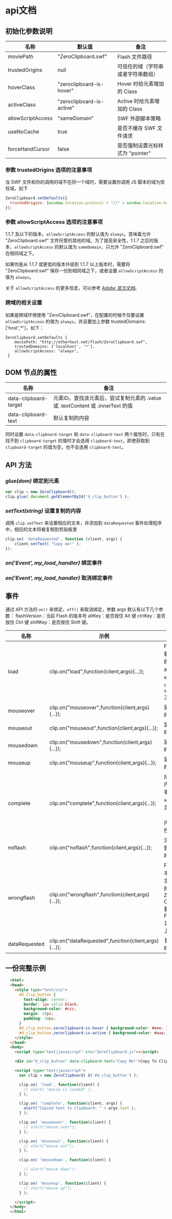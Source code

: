 # api文档## 初始化参数说明|名称|默认值|备注||----|----|----||moviePath|"ZeroClipboard.swf"|Flash 文件路径||trustedOrigins|null|可信任的域（字符串或者字符串数组）||hoverClass|"zeroclipboard-is-hover"| Hover 时给元素增加的 Class||activeClass|"zeroclipboard-is-active"|Active 时给元素增加的 Class||allowScriptAccess|"sameDomain"|SWF 外部脚本策略||useNoCache|true|是否不缓存 SWF 文件请求||forceHandCursor|false|是否强制设置光标样式为 "pointer"|### 参数 trustedOrigins 选项的注意事项当 SWF 文件和你的调用的域不在同一个域时，需要设置你调用 JS 脚本的域为信任域，如下```jsZeroClipboard.setDefaults({  trustedOrigins: [window.location.protocol + "//" + window.location.host]});```### 参数 allowScriptAccess 选项的注意事项1.1.7 及以下的版本，`allowScriptAccess` 的默认值为 `always`。意味着允许 "ZeroClipboard.swf" 文件托管的其他的域。为了提高安全性，1.1.7 之后的版本，`allowScriptAccess` 的默认值为 `sameDomain`，只允许 "ZeroClipboard.swf" 在相同域之下。如果你是从 1.1.7 或更低的版本升级到 1.1.7 以上版本时，需要将 "ZeroClipboard.swf" 保存一份到相同域之下，或者设置 `allowScriptAccess` 的值为 `always`。关于 `allowScriptAccess` 的更多信息，可以参考 *[Adobe 官方文档](http://helpx.adobe.com/flash/kb/control-access-scripts-host-web.html)*。### 跨域的相关设置如果是跨域环境使用 "ZeroClipboard.swf"，在配置的时候不仅要设置 `allowScriptAccess` 的值为 `always`，并且要加上参数 trustedDomains: ['host','*']，如下：```ZeroClipboard.setDefaults {    moviePath: "http://otherhost.net/flash/ZeroClipboard.swf",    trustedDomains: ['localhost', '*'],    allowScriptAccess: "always", }```## DOM 节点的属性|名称|备注||----|----||data-clipboard-target|元素ID。查找该元素后，尝试复制元素的 .value 或 .textContent 或 .innerText 的值||data-clipboard-text|默认复制的内容|同时设置 `data-clipboard-target` 和 `data-clipboard-text` 两个属性时，只有在找不到 `clipboard-target` 的值时才会选用 `clipboard-text`，即使获取到 `clipboard-target` 的值为空，也不会选用 `clipboard-text`。## API 方法### *glue(dom)*	绑定到元素```jsvar clip = new ZeroClipboard();clip.glue( document.getElementById('d_clip_button') );```### *setText(string)* 设置复制的内容调用 `clip.setText` 来设置相应的文本，并添加到 `dataRequested` 事件处理程序中，相应的文本将被复制到剪贴板里```jsclip.on( 'dataRequested', function (client, args) {    client.setText( "Copy me!" );});```### *on('Event', my_load_handler)* 绑定事件### *on('Event', my_load_handler)* 取消绑定事件## 事件通过 API 方法的 `on()` 来绑定，`off()` 来取消绑定，参数 args 默认有以下几个参数：flashVersion：当前 Flash 的版本号altKey：是否按住 Alt 键ctrlKey：是否按住 Ctrl 键shiftKey：是否按住 Shift 键。|名称|示例|备注||----|----|----||load|clip.on("load",function(client,args){...});|Flash 加载完成时的事件。args 无 `altKey`，`ctrlKey`，`shiftKey` 三个属性||mouseover|clip.on("mouseover",function(client,args){...});|鼠标移入时的事件||mouseout|clip.on("mouseout",function(client,args){...});|鼠标移出时的事件||mousedown|clip.on("mousedown",function(client,args){...});|鼠标按下时的事件||mouseup|clip.on("mouseup",function(client,args){...});|鼠标弹起时的事件||complete|clip.on("complete",function(client,args){...});|成功复制内容时的事件，`args` 还包含 `text` （复制的内容）属性||noflash|clip.on("noflash",function(client,args){...});|没有检测到 Flash 时的事件||wrongflash|clip.on("wrongflash",function(client,args){...});|Flash 版本低于要求版本时的事件，Zero Clipboard 要求 Flash 10.0.0 以上的版本||dataRequested|clip.on("dataRequested",function(client,args){...});|复制开始时的事件|## 一份完整示例```html  <html>  <head>    <style type="text/css">      #d_clip_button {        text-align: center;        border: 1px solid black;        background-color: #ccc;        margin: 10px;        padding: 10px;      }      #d_clip_button.zeroclipboard-is-hover { background-color: #eee; }      #d_clip_button.zeroclipboard-is-active { background-color: #aaa; }    </style>  </head>  <body>    <script type="text/javascript" src="ZeroClipboard.js"></script>    <div id="d_clip_button" data-clipboard-text="Copy Me!">Copy To Clipboard</div>    <script type="text/javascript">      var clip = new ZeroClipboard( $('#d_clip_button') );      clip.on( 'load', function(client) {        // alert( "movie is loaded" );      } );      clip.on( 'complete', function(client, args) {        alert("Copied text to clipboard: " + args.text );      } );      clip.on( 'mouseover', function(client) {        // alert("mouse over");      } );      clip.on( 'mouseout', function(client) {        // alert("mouse out");      } );      clip.on( 'mousedown', function(client) {        // alert("mouse down");      } );      clip.on( 'mouseup', function(client) {        // alert("mouse up");      } );    </script>  </body>  </html>```